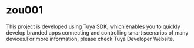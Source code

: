 # zou001
This project is developed using Tuya SDK, which enables you to quickly develop branded apps connecting and controlling smart scenarios of many devices.For more information, please check Tuya Developer Website.
